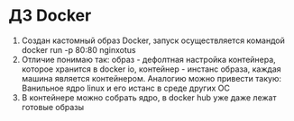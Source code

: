 # ДЗ Docker

1. Создан кастомный образ Docker, запуск осуществляется командой docker run -p 80:80 nginxotus
2. Отличие понимаю так: образ - дефолтная настройка контейнера, которое хранится в docker io, контейнер - инстанс образа, каждая машина является контейнером. Аналогию можно привести такую: Ванильное ядро linux и его истанс в среде других ОС
3. В контейнере можно собрать ядро, в docker hub уже даже лежат готовые образы
